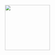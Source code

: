 <!--
**hohky/hohky** is a ✨ _special_ ✨ repository because its `README.md` (this file) appears on your GitHub profile.

Here are some ideas to get you started:

- 🔭 I’m currently working on ...
- 🌱 I’m currently learning ...
- 👯 I’m looking to collaborate on ...
- 🤔 I’m looking for help with ...
- 💬 Ask me about ...
- 📫 How to reach me: ...
- 😄 Pronouns: ...
- ⚡ Fun fact: ...
-->

<div>
  <a href="https://github.com/hohky">
  <!--<img height="150em" src="https://github-readme-stats.vercel.app/api?username=hohky&show_icons=true&theme=radical&include_all_commits=true&count_private=true"/>-->
  <img height="150em" src="https://github-readme-stats.vercel.app/api/top-langs/?username=hohky&layout=compact&langs_count=7&theme=radical"/>
</div>
  
  ##
 
<!--
<div>
  <a href="https://discord.gg/vpDWzPEn6C"> <img src="https://img.shields.io/badge/Discord-7289DA?style=for-the-badge&logo=discord&logoColor=white">
</div>
-->
